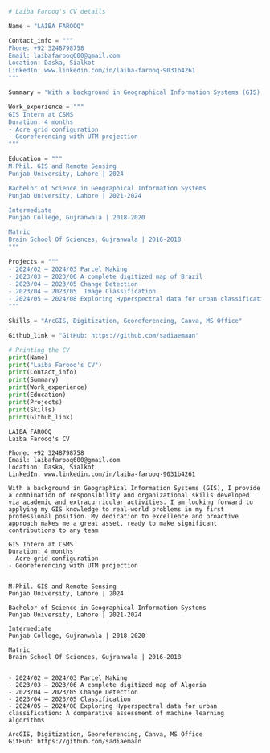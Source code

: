 ```python
# Laiba Farooq's CV details

Name = "LAIBA FAROOQ"

Contact_info = """
Phone: +92 3248798758
Email: laibafarooq600@gmail.com
Location: Daska, Sialkot
LinkedIn: www.linkedin.com/in/laiba-farooq-9031b4261
"""

Summary = "With a background in Geographical Information Systems (GIS), I provide a combination of responsibility and organizational skills developed via academic and extracurricular activities. I am looking forward to applying my GIS knowledge to real-world problems in my first professional position. My dedication to excellence and proactive approach makes me a great asset, ready to make significant contributions to any team"

Work_experience = """
GIS Intern at CSMS 
Duration: 4 months
- Acre grid configuration
- Georeferencing with UTM projection
"""

Education = """
M.Phil. GIS and Remote Sensing
Punjab University, Lahore | 2024

Bachelor of Science in Geographical Information Systems
Punjab University, Lahore | 2021-2024

Intermediate
Punjab College, Gujranwala | 2018-2020

Matric
Brain School Of Sciences, Gujranwala | 2016-2018
"""

Projects = """
- 2024/02 – 2024/03 Parcel Making
- 2023/03 – 2023/06 A complete digitized map of Brazil
- 2023/04 – 2023/05 Change Detection
- 2023/04 – 2023/05  Image Classification
- 2024/05 – 2024/08 Exploring Hyperspectral data for urban classification: A comparative assessment of machine learning algorithms
"""

Skills = "ArcGIS, Digitization, Georeferencing, Canva, MS Office"

Github_link = "GitHub: https://github.com/sadiaemaan"

# Printing the CV
print(Name)
print("Laiba Farooq's CV")
print(Contact_info)
print(Summary)
print(Work_experience)
print(Education)
print(Projects)
print(Skills)
print(Github_link)


```

    LAIBA FAROOQ
    Laiba Farooq's CV
    
    Phone: +92 3248798758
    Email: laibafarooq600@gmail.com
    Location: Daska, Sialkot
    LinkedIn: www.linkedin.com/in/laiba-farooq-9031b4261
    
    With a background in Geographical Information Systems (GIS), I provide a combination of responsibility and organizational skills developed via academic and extracurricular activities. I am looking forward to applying my GIS knowledge to real-world problems in my first professional position. My dedication to excellence and proactive approach makes me a great asset, ready to make significant contributions to any team
    
    GIS Intern at CSMS 
    Duration: 4 months
    - Acre grid configuration
    - Georeferencing with UTM projection
    
    
    M.Phil. GIS and Remote Sensing
    Punjab University, Lahore | 2024
    
    Bachelor of Science in Geographical Information Systems
    Punjab University, Lahore | 2021-2024
    
    Intermediate
    Punjab College, Gujranwala | 2018-2020
    
    Matric
    Brain School Of Sciences, Gujranwala | 2016-2018
    
    
    - 2024/02 – 2024/03 Parcel Making
    - 2023/03 – 2023/06 A complete digitized map of Algeria
    - 2023/04 – 2023/05 Change Detection
    - 2023/04 – 2023/05 Classification
    - 2024/05 – 2024/08 Exploring Hyperspectral data for urban classification: A comparative assessment of machine learning algorithms
    
    ArcGIS, Digitization, Georeferencing, Canva, MS Office
    GitHub: https://github.com/sadiaemaan
    




```python

```
